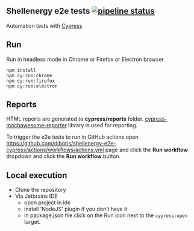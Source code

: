 ## Shellenergy e2e tests [![pipeline status](https://github.com/diboris/shellenergy-e2e-cypress/actions/workflows/actions.yml/badge.svg)](https://github.com/diboris/shellenergy-e2e-cypress/actions)

Automation tests with [Cypress](https://www.cypress.io/) 

## Run

Run in headless mode in Chrome or Firefox or Electron browser

```shell
npm install
npm cy:run:chrome
npm cy:run:firefox
npm cy:run:electron
```

## Reports

HTML reports are generated to **cypress/reports** folder.
[cypress-mochawesome-reporter](https://github.com/LironEr/cypress-mochawesome-reporter) library is used for reporting.

To trigger the e2e tests to run in GitHub actions open https://github.com/diboris/shellenergy-e2e-cypress/actions/workflows/actions.yml page and click the **Run workflow** dropdown and click the **Run workflow** button.

## Local execution

- Clone the repository 
- Via Jetbrains IDE
  - open project in ide
  - install 'NodeJS' plugin if you don’t have it
  - in package.json file click on the Run icon next to the `cypress:open` target.

